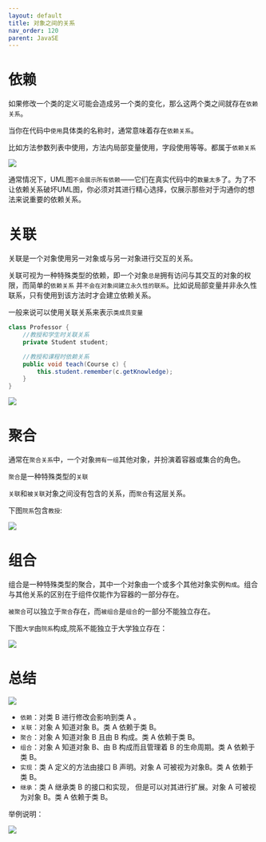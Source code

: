 ```yaml
---
layout: default
title: 对象之间的关系
nav_order: 120
parent: JavaSE
---
```


# 依赖

如果修改一个类的定义可能会造成另一个类的变化，那么这两个类之间就存在`依赖关系`。

当你在代码中`使用`具体类的名称时，通常意味着存在`依赖关系`。

比如方法参数列表中使用，方法内局部变量使用，字段使用等等。都属于`依赖关系`

![](https://cdn.jsdelivr.net/gh/guosonglu/images@master/blog-img/20220919101906.png)

通常情况下，UML图`不会展示所有依赖`——它们在真实代码中的`数量太多`了。为了不让依赖关系破坏UML图，你必须对其进行精心选择，仅展示那些对于沟通你的想法来说重要的依赖关系。

# 关联

关联是一个对象使用另一对象或与另一对象进行交互的关系。

关联可视为一种特殊类型的依赖，即一个对象`总是`拥有访问与其交互的对象的权限，而简单的`依赖关系`
并`不会在对象间建立永久性的联系`。比如说局部变量并非永久性联系，只有使用到该方法时才会建立依赖关系。

一般来说可以使用关联关系来表示`类成员变量`

```java
class Professor {
    //教授和学生时关联关系
    private Student student;

    //教授和课程时依赖关系
    public void teach(Course c) {
        this.student.remember(c.getKnowledge);
    }
}
```

![](https://cdn.jsdelivr.net/gh/guosonglu/images@master/blog-img/20220919112441.png)

# 聚合

通常在`聚合关系`中，一个对象`拥有一组`其他对象，并扮演着容器或集合的角色。

`聚合`是一种特殊类型的`关联`

`关联`和`被关联`对象之间没有包含的关系，而`聚合`有这层关系。

下图`院系`包含`教授`:

![](https://cdn.jsdelivr.net/gh/guosonglu/images@master/blog-img/20220919141943.png)

# 组合

组合是一种特殊类型的聚合，其中一个对象由一个或多个其他对象实例`构成`。组合与其他关系的区别在于组件仅能作为容器的一部分存在。

`被聚合`可以独立于`聚合`存在，而`被组合`是`组合`的一部分不能独立存在。

下图`大学`由`院系`构成,院系不能独立于大学独立存在：

![](https://cdn.jsdelivr.net/gh/guosonglu/images@master/blog-img/20220919145612.png)

# 总结

![](https://cdn.jsdelivr.net/gh/guosonglu/images@master/blog-img/20220919144812.png)

- `依赖`：对类 B 进行修改会影响到类 A 。 
- `关联`：对象 A 知道对象 B。类 A 依赖于类 B。
- `聚合`：对象 A 知道对象 B 且由 B 构成。类 A 依赖于类 B。 
- `组合`：对象 A 知道对象 B、由 B 构成而且管理着 B 的生命周期。类 A 依赖于类 B。 
- `实现`：类 A 定义的方法由接口 B 声明。对象 A 可被视为对象B。类 A 依赖于类 B。 
- `继承`：类 A 继承类 B 的接口和实现， 但是可以对其进行扩展。对象 A 可被视为对象 B。类 A 依赖于类 B。


举例说明：

![](https://cdn.jsdelivr.net/gh/guosonglu/images@master/blog-img/design_14.png)
